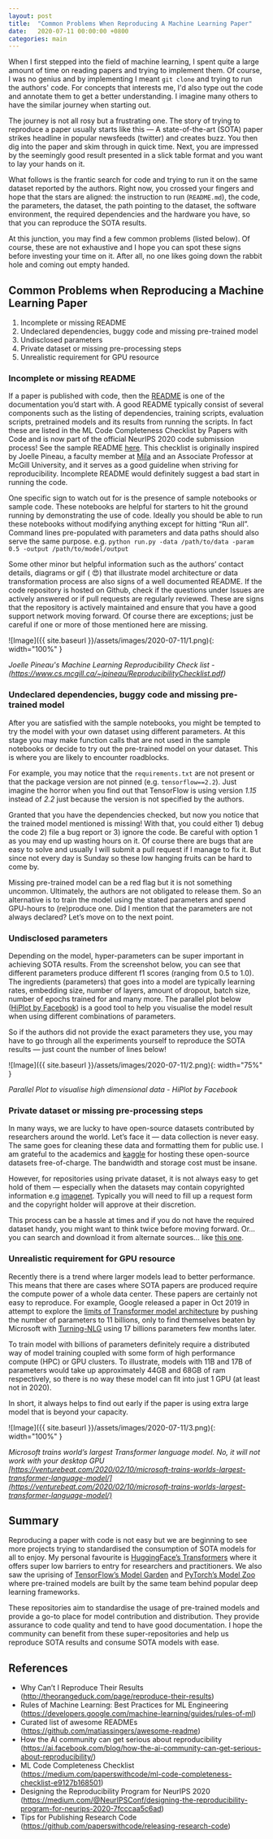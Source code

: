 ```yaml
---
layout: post
title:  "Common Problems When Reproducing A Machine Learning Paper"
date:   2020-07-11 00:00:00 +0800
categories: main
---
```


When I first stepped into the field of machine learning, I spent quite a large amount of time on reading papers and trying to implement them. Of course, I was no genius and by implementing I meant `git clone` and trying to run the authors' code. For concepts that interests me, I'd also type out the code and annotate them to get a better understanding. I imagine many others to have the similar journey when starting out.

The journey is not all rosy but a frustrating one. The story of trying to reproduce a paper usually starts like this — A state-of-the-art (SOTA) paper strikes headline in popular newsfeeds (twitter) and creates buzz. You then dig into the paper and skim through in quick time. Next, you are impressed by the seemingly good result presented in a slick table format and you want to lay your hands on it.

What follows is the frantic search for code and trying to run it on the same dataset reported by the authors. Right now, you crossed your fingers and hope that the stars are aligned: the instruction to run (`README.md`), the code, the parameters, the dataset, the path pointing to the dataset, the software environment, the required dependencies and the hardware you have, so that you can reproduce the SOTA results.

At this junction, you may find a few common problems (listed below). Of course, these are not exhaustive and I hope you can spot these signs before investing your time on it. After all, no one likes going down the rabbit hole and coming out empty handed.

## Common Problems when Reproducing a Machine Learning Paper
1. Incomplete or missing README
2. Undeclared dependencies, buggy code and missing pre-trained model
3. Undisclosed parameters
4. Private dataset or missing pre-processing steps
5. Unrealistic requirement for GPU resource

### Incomplete or missing README

If a paper is published with code, then the [README](http://readme.md/) is one of the documentation you’d start with. A good README typically consist of several components such as the listing of dependencies, training scripts, evaluation scripts, pretrained models and its results from running the scripts. In fact these are listed in the ML Code Completeness Checklist by Papers with Code and is now part of the official NeurIPS 2020 code submission process! See the sample README [here](https://github.com/paperswithcode/releasing-research-code). This checklist is originally inspired by Joelle Pineau, a faculty member at [Mila](https://mila.quebec) and an Associate Professor at McGill University, and it serves as a good guideline when striving for reproducibility. Incomplete README would definitely suggest a bad start in running the code.

One specific sign to watch out for is the presence of sample notebooks or sample code. These notebooks are helpful for starters to hit the ground running by demonstrating the use of code. Ideally you should be able to run these notebooks without modifying anything except for hitting “Run all”. Command lines pre-populated with parameters and data paths should also serve the same purpose. e.g. `python run.py -data /path/to/data -param 0.5 -output /path/to/model/output`

Some other minor but helpful information such as the authors’ contact details, diagrams or gif ( 😍) that illustrate model architecture or data transformation process are also signs of a well documented README. If the code repository is hosted on Github, check if the questions under Issues are actively answered or if pull requests are regularly reviewed. These are signs that the repository is actively maintained and ensure that you have a good support network moving forward. Of course there are exceptions; just be careful if one or more of those mentioned here are missing.

![Image]({{ site.baseurl }}/assets/images/2020-07-11/1.png){: width="100%" }

*Joelle Pineau's Machine Learning Reproducibility Check list - (<https://www.cs.mcgill.ca/~jpineau/ReproducibilityChecklist.pdf>)*


### Undeclared dependencies, buggy code and missing pre-trained model
After you are satisfied with the sample notebooks, you might be tempted to try the model with your own dataset using different parameters. At this stage you may make function calls that are not used in the sample notebooks or decide to try out the pre-trained model on your dataset. This is where you are likely to encounter roadblocks.

For example, you may notice that the `requirements.txt` are not present or that the package version are not pinned (e.g. `tensorflow==2.2`). Just imagine the horror when you find out that TensorFlow is using version _1.15_ instead of _2.2_ just because the version is not specified by the authors.

Granted that you have the dependencies checked, but now you notice that the trained model mentioned is missing! With that, you could either 1) debug the code 2) file a bug report or 3) ignore the code. Be careful with option 1 as you may end up wasting hours on it. Of course there are bugs that are easy to solve and usually I will submit a pull request if I manage to fix it. But since not every day is Sunday so these low hanging fruits can be hard to come by.

Missing pre-trained model can be a red flag but it is not something uncommon. Ultimately, the authors are not obligated to release them. So an alternative is to train the model using the stated parameters and spend GPU-hours to (re)produce one. Did I mention that the parameters are not always declared? Let’s move on to the next point.

### Undisclosed parameters
Depending on the model, hyper-parameters can be super important in achieving SOTA results. From the screenshot below, you can see that different parameters produce different f1 scores (ranging from 0.5 to 1.0). The ingredients (parameters) that goes into a model are typically learning rates, embedding size, number of layers, amount of dropout, batch size, number of epochs trained for and many more. The parallel plot below ([HiPlot by Facebook](https://github.com/facebookresearch/hiplot)) is a good tool to help you visualise the model result when using different combinations of parameters.

So if the authors did not provide the exact parameters they use, you may have to go through all the experiments yourself to reproduce the SOTA results — just count the number of lines below!

![Image]({{ site.baseurl }}/assets/images/2020-07-11/2.png){: width="75%" }

*Parallel Plot to visualise high dimensional data - HiPlot by Facebook*

### Private dataset or missing pre-processing steps
In many ways, we are lucky to have open-source datasets contributed by researchers around the world. Let’s face it — data collection is never easy. The same goes for cleaning these data and formatting them for public use. I am grateful to the academics and [kaggle](https://kaggle.com) for hosting these open-source datasets free-of-charge. The bandwidth and storage cost must be insane.

However, for repositories using private dataset, it is not always easy to get hold of them — especially when the datasets may contain copyrighted information e.g [imagenet](http://image-net.org/about-overview). Typically you will need to fill up a request form and the copyright holder will approve at their discretion.

This process can be a hassle at times and if you do not have the required dataset handy, you might want to think twice before moving forward. Or… you can search and download it from alternate sources… like [this one](http://academictorrents.com/).

### Unrealistic requirement for GPU resource
Recently there is a trend where larger models lead to better performance. This means that there are cases where SOTA papers are produced require the compute power of a whole data center. These papers are certainly not easy to reproduce. For example, Google released a paper in Oct 2019 in attempt to explore the [limits of Transformer model architecture](https://arxiv.org/abs/1910.10683) by pushing the number of parameters to 11 billions, only to find themselves beaten by Microsoft with [Turning-NLG](https://www.microsoft.com/en-us/research/blog/turing-nlg-a-17-billion-parameter-language-model-by-microsoft/) using 17 billions parameters few months later.

To train model with billions of parameters definitely require a distributed way of model training coupled with some form of high performance compute (HPC) or GPU clusters. To illustrate, models with 11B and 17B of parameters would take up approximately 44GB and 68GB of ram respectively, so there is no way these model can fit into just 1 GPU (at least not in 2020).

In short, it always helps to find out early if the paper is using extra large model that is beyond your capacity.

![Image]({{ site.baseurl }}/assets/images/2020-07-11/3.png){: width="100%" }

*Microsoft trains world’s largest Transformer language model. No, it will not work with your desktop GPU*
*[https://venturebeat.com/2020/02/10/microsoft-trains-worlds-largest-transformer-language-model/](https://venturebeat.com/2020/02/10/microsoft-trains-worlds-largest-transformer-language-model/)*


## Summary
Reproducing a paper with code is not easy but we are beginning to see more projects trying to standardised the consumption of SOTA models for all to enjoy. My personal favourite is [HuggingFace’s Transformers](https://github.com/huggingface/transformers) where it offers super low barriers to entry for researchers and practitioners. We also saw the uprising of [TensorFlow’s Model Garden](https://github.com/tensorflow/models) and [PyTorch’s Model Zoo](https://pytorch.org/docs/stable/torchvision/models.html) where pre-trained models are built by the same team behind popular deep learning frameworks.

These repositories aim to standardise the usage of pre-trained models and provide a go-to place for model contribution and distribution. They provide assurance to code quality and tend to have good documentation. I hope the community can benefit from these super-repositories and help us reproduce SOTA results and consume SOTA models with ease.


## References
- Why Can’t I Reproduce Their Results (<http://theorangeduck.com/page/reproduce-their-results>)
- Rules of Machine Learning: Best Practices for ML Engineering (<https://developers.google.com/machine-learning/guides/rules-of-ml>)
- Curated list of awesome READMEs (<https://github.com/matiassingers/awesome-readme>)
- How the AI community can get serious about reproducibility (<https://ai.facebook.com/blog/how-the-ai-community-can-get-serious-about-reproducibility/>)
- ML Code Completeness Checklist (<https://medium.com/paperswithcode/ml-code-completeness-checklist-e9127b168501>)
- Designing the Reproducibility Program for NeurIPS 2020 (<https://medium.com/@NeurIPSConf/designing-the-reproducibility-program-for-neurips-2020-7fcccaa5c6ad>)
- Tips for Publishing Research Code (<https://github.com/paperswithcode/releasing-research-code>)